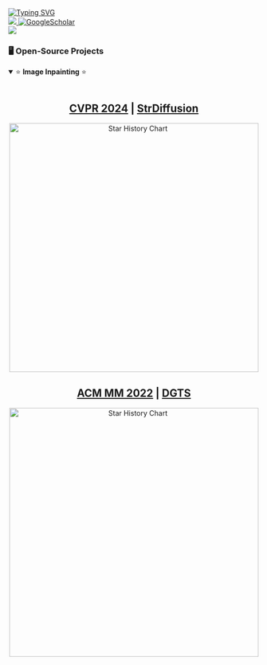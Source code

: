 <a href="https://github.com/htyjers">
    <img src="https://readme-typing-svg.demolab.com?font=Georgia&size=18&duration=2000&pause=100&multiline=true&width=500&height=80&lines=Haipeng+Liu;PhD+Student;Computer+Vision+%7C+Image+Inpainting" alt="Typing SVG" />
</a>
<br/>

<a href="mailto:hpliu_hfut@hotmail.com">
    <img src="https://img.shields.io/badge/-Email-red?style=flat-square&logo=gmail&logoColor=white">
</a>
<a href='https://scholar.google.com/citations?hl=zh-CN&user=Xw0l6x8AAAAJ' target="_blank">
    <img alt='GoogleScholar' src='https://img.shields.io/badge/Scholar-100000?style=flat&logo=GoogleScholar&logoColor=white&&color=0181FF'>

<br/> 

<!-- <a href="https://github.com/htyjers">
    <img src="https://github-readme-stats.vercel.app/api?username=htyjers&show_icons=true&count_private=true&show_icons=true&hide_border=true&hide_title=true&card_width=300px&hide_rank=true&bg_color=00000000&theme=dracula">
</a> -->

<a href="https://github.com/htyjers">
    <img src="https://github-stats-alpha.vercel.app/api?username=htyjers&cc=22272e&tc=37BCF6&ic=fff&bc=0000">
</a>


### 🖥️ Open-Source Projects

<!--
<details open>
<summary>⭐️ <b>Image Inpainting: </b> ⭐️</summary>
<br>

|Repositories | Stars | Publication Venue | Technologies |
|:----------------:|:----------------:|:----------------:|:----------------:|
| [StrDiffusion](https://github.com/htyjers/StrDiffusion) | <img alt="Stars" src="https://img.shields.io/github/stars/htyjers/StrDiffusion?style=flat-square&labelColor=black"/> |[CVPR 2024](https://arxiv.org/abs/2403.19898)| ![PyTorch](https://img.shields.io/badge/PyTorch-black?style=flat-square&logo=pytorch)|
| [DGTS](https://github.com/htyjers/DGTS-Inpainting) | <img alt="Stars" src="https://img.shields.io/github/stars/htyjers/DGTS-Inpainting?style=flat-square&labelColor=black"/> |[ACM Multimedia 2022](https://arxiv.org/abs/2209.08217)| ![PyTorch](https://img.shields.io/badge/PyTorch-black?style=flat-square&logo=pytorch)|
</details>

<a href="https://juleskreuer.eu/citation-badge/"><img alt="Citation Badge" src="https://api.juleskreuer.eu/citation-badge.php?doi=YOUR_DOI"></a>

-->



<details open>
<summary>⭐️ <b>Image Inpainting</b> ⭐️</summary>
<br>

<!DOCTYPE html>
<html lang="en">
<body>
    <div align="center">
        <h2><a href="https://openaccess.thecvf.com/content/CVPR2024/html/Liu_Structure_Matters_Tackling_the_Semantic_Discrepancy_in_Diffusion_Models_for_CVPR_2024_paper.html" target="_blank">CVPR 2024</a> | <a href="https://github.com/htyjers/StrDiffusion" target="_blank">StrDiffusion</a></h2>
        <a href="https://api.star-history.com/svg?repos=htyjers/StrDiffusion&type=Date" target="_blank">
            <img width="500" src="https://api.star-history.com/svg?repos=htyjers/StrDiffusion&type=Date" alt="Star History Chart">
        </a>
    </div>
</body>
</html>

<!DOCTYPE html>
<html lang="en">
<body>
    <div align="center">
        <h2><a href="https://dl.acm.org/doi/abs/10.1145/3503161.3548265" target="_blank">ACM MM 2022</a> | <a href="https://github.com/htyjers/DGTS-Inpainting" target="_blank">DGTS</a></h2>
        <a href="https://api.star-history.com/svg?repos=htyjers/DGTS-Inpainting&type=Date" target="_blank">
            <img width="500" src="https://api.star-history.com/svg?repos=htyjers/DGTS-Inpainting&type=Date" alt="Star History Chart">
        </a>
    </div>
</body>
</html>
